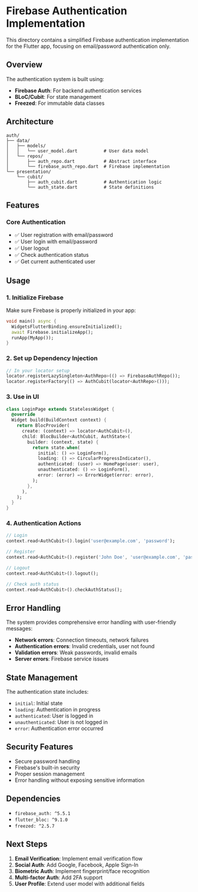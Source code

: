 # Firebase Authentication Implementation

This directory contains a simplified Firebase authentication implementation for the Flutter app, focusing on email/password authentication only.

## Overview

The authentication system is built using:
- **Firebase Auth**: For backend authentication services
- **BLoC/Cubit**: For state management
- **Freezed**: For immutable data classes

## Architecture

```
auth/
├── data/
│   ├── models/
│   │   └── user_model.dart          # User data model
│   └── repos/
│       ├── auth_repo.dart           # Abstract interface
│       └── firebase_auth_repo.dart  # Firebase implementation
└── presentation/
    └── cubit/
        ├── auth_cubit.dart          # Authentication logic
        └── auth_state.dart          # State definitions
```

## Features

### Core Authentication
- ✅ User registration with email/password
- ✅ User login with email/password
- ✅ User logout
- ✅ Check authentication status
- ✅ Get current authenticated user

## Usage

### 1. Initialize Firebase

Make sure Firebase is properly initialized in your app:

```dart
void main() async {
  WidgetsFlutterBinding.ensureInitialized();
  await Firebase.initializeApp();
  runApp(MyApp());
}
```

### 2. Set up Dependency Injection

```dart
// In your locator setup
locator.registerLazySingleton<AuthRepo>(() => FirebaseAuthRepo());
locator.registerFactory(() => AuthCubit(locator<AuthRepo>()));
```

### 3. Use in UI

```dart
class LoginPage extends StatelessWidget {
  @override
  Widget build(BuildContext context) {
    return BlocProvider(
      create: (context) => locator<AuthCubit>(),
      child: BlocBuilder<AuthCubit, AuthState>(
        builder: (context, state) {
          return state.when(
            initial: () => LoginForm(),
            loading: () => CircularProgressIndicator(),
            authenticated: (user) => HomePage(user: user),
            unauthenticated: () => LoginForm(),
            error: (error) => ErrorWidget(error: error),
          );
        },
      ),
    );
  }
}
```

### 4. Authentication Actions

```dart
// Login
context.read<AuthCubit>().login('user@example.com', 'password');

// Register
context.read<AuthCubit>().register('John Doe', 'user@example.com', 'password');

// Logout
context.read<AuthCubit>().logout();

// Check auth status
context.read<AuthCubit>().checkAuthStatus();
```

## Error Handling

The system provides comprehensive error handling with user-friendly messages:

- **Network errors**: Connection timeouts, network failures
- **Authentication errors**: Invalid credentials, user not found
- **Validation errors**: Weak passwords, invalid emails
- **Server errors**: Firebase service issues

## State Management

The authentication state includes:

- `initial`: Initial state
- `loading`: Authentication in progress
- `authenticated`: User is logged in
- `unauthenticated`: User is not logged in
- `error`: Authentication error occurred

## Security Features

- Secure password handling
- Firebase's built-in security
- Proper session management
- Error handling without exposing sensitive information

## Dependencies

- `firebase_auth: ^5.5.1`
- `flutter_bloc: ^9.1.0`
- `freezed: ^2.5.7`

## Next Steps

1. **Email Verification**: Implement email verification flow
2. **Social Auth**: Add Google, Facebook, Apple Sign-In
3. **Biometric Auth**: Implement fingerprint/face recognition
4. **Multi-factor Auth**: Add 2FA support
5. **User Profile**: Extend user model with additional fields
